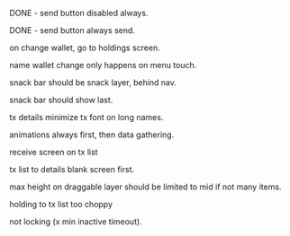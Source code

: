 DONE - send button disabled always.

DONE - send button always send.

on change wallet, go to holdings screen.

name wallet change only happens on menu touch.

snack bar should be snack layer, behind nav.

snack bar should show last.

tx details minimize tx font on long names.

animations always first, then data gathering.

receive screen on tx list

tx list to details blank screen first.

max height on draggable layer should be limited to mid if not many items.

holding to tx list too choppy

not locking (x min inactive timeout).